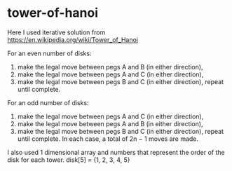 # tower-of-hanoi

Here I used iterative solution from https://en.wikipedia.org/wiki/Tower_of_Hanoi

For an even number of disks:
1. make the legal move between pegs A and B (in either direction),
2. make the legal move between pegs A and C (in either direction),
3. make the legal move between pegs B and C (in either direction),
repeat until complete.

For an odd number of disks:
1. make the legal move between pegs A and C (in either direction),
2. make the legal move between pegs A and B (in either direction),
3. make the legal move between pegs B and C (in either direction),
repeat until complete.
In each case, a total of 2n − 1 moves are made.

I also used 1 dimensional array and numbers that represent the order of the disk for each tower.
disk[5] = {1, 2, 3, 4, 5}



